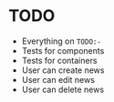 # TODO
- Everything on `TODO:-`
- Tests for components
- Tests for containers
- User can create news
- User can edit news
- User can delete news